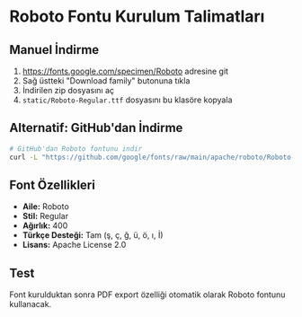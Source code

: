# Roboto Fontu Kurulum Talimatları

## Manuel İndirme
1. https://fonts.google.com/specimen/Roboto adresine git
2. Sağ üstteki "Download family" butonuna tıkla
3. İndirilen zip dosyasını aç
4. `static/Roboto-Regular.ttf` dosyasını bu klasöre kopyala

## Alternatif: GitHub'dan İndirme
```bash
# GitHub'dan Roboto fontunu indir
curl -L "https://github.com/google/fonts/raw/main/apache/roboto/Roboto-Regular.ttf" -o src/main/resources/fonts/Roboto-Regular.ttf
```

## Font Özellikleri
- **Aile:** Roboto
- **Stil:** Regular
- **Ağırlık:** 400
- **Türkçe Desteği:** Tam (ş, ç, ğ, ü, ö, ı, İ)
- **Lisans:** Apache License 2.0

## Test
Font kurulduktan sonra PDF export özelliği otomatik olarak Roboto fontunu kullanacak. 